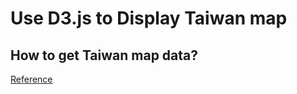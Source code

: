# Use D3.js to Display Taiwan map

## How to get Taiwan map data?
[Reference](https://hackmd.io/EbCGE4HYCZoVgLQGZIAYkICwDMBs0Fw50EAOJAYwBNTpRJaq4g==?both)
